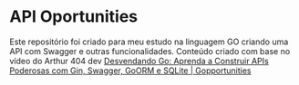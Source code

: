# API Oportunities

Este repositório foi criado para meu estudo na linguagem GO criando uma API com Swagger e outras funcionalidades.
Conteúdo criado com base no vídeo do Arthur 404 dev
[Desvendando Go: Aprenda a Construir APIs Poderosas com Gin, Swagger, GoORM e SQLite | Gopportunities](https://www.youtube.com/watch?v=wyEYpX5U4Vg)
